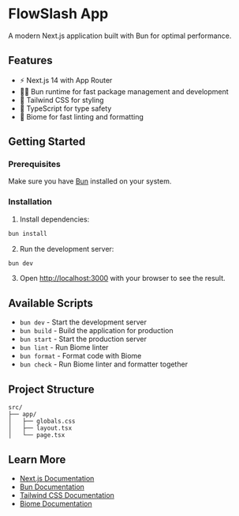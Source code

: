 # FlowSlash App

A modern Next.js application built with Bun for optimal performance.

## Features

- ⚡ Next.js 14 with App Router
- 🏃‍♂️ Bun runtime for fast package management and development
- 🎨 Tailwind CSS for styling
- 📝 TypeScript for type safety
- 🚀 Biome for fast linting and formatting

## Getting Started

### Prerequisites

Make sure you have [Bun](https://bun.sh) installed on your system.

### Installation

1. Install dependencies:
```bash
bun install
```

2. Run the development server:
```bash
bun dev
```

3. Open [http://localhost:3000](http://localhost:3000) with your browser to see the result.

## Available Scripts

- `bun dev` - Start the development server
- `bun build` - Build the application for production
- `bun start` - Start the production server
- `bun lint` - Run Biome linter
- `bun format` - Format code with Biome
- `bun check` - Run Biome linter and formatter together

## Project Structure

```
src/
├── app/
│   ├── globals.css
│   ├── layout.tsx
│   └── page.tsx
```

## Learn More

- [Next.js Documentation](https://nextjs.org/docs)
- [Bun Documentation](https://bun.sh/docs)
- [Tailwind CSS Documentation](https://tailwindcss.com/docs)
- [Biome Documentation](https://biomejs.dev/)